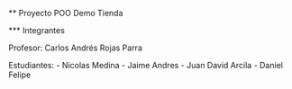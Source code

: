 ** Proyecto POO Demo Tienda

*** Integrantes

Profesor: Carlos Andrés Rojas Parra

Estudiantes: 
    - Nicolas Medina
    - Jaime Andres
    - Juan David Arcila
    - Daniel Felipe 
